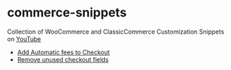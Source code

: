 # commerce-snippets
Collection of WooCommerce and ClassicCommerce Customization Snippets on [YouTube](https://www.youtube.com/c/WPCusrom)

- [Add Automatic fees to Checkout](/add-to-cart)
- [Remove unused checkout fields](/remove-checkout-fields)
